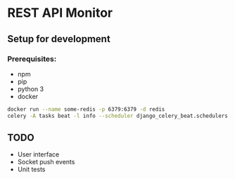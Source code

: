# REST API Monitor


## Setup for development

### Prerequisites:

- npm
- pip 
- python 3
- docker 

```sh 
docker run --name some-redis -p 6379:6379 -d redis
celery -A tasks beat -l info --scheduler django_celery_beat.schedulers:DatabaseScheduler
```

## TODO

- User interface
- Socket push events
- Unit tests